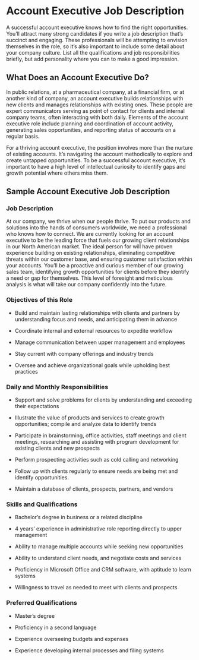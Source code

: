 # Account Executive Job Description

A successful account executive knows how to find the right opportunities. You’ll attract many strong candidates if you write a job description that’s succinct and engaging. These professionals will be attempting to envision themselves in the role, so it’s also important to include some detail about your company culture. List all the qualifications and job responsibilities briefly, but add personality where you can to make a good impression.

## What Does an Account Executive Do?

In public relations, at a pharmaceutical company, at a financial firm, or at another kind of company, an account executive builds relationships with new clients and manages relationships with existing ones. These people are expert communicators serving as point of contact for clients and internal company teams, often interacting with both daily. Elements of the account executive role include planning and coordination of account activity, generating sales opportunities, and reporting status of accounts on a regular basis.

For a thriving account executive, the position involves more than the nurture of existing accounts. It’s navigating the account methodically to explore and create untapped opportunities. To be a successful account executive, it’s important to have a high level of intellectual curiosity to identify gaps and growth potential where others miss them.

## Sample Account Executive Job Description

### Job Description

At our company, we thrive when our people thrive. To put our products and solutions into the hands of consumers worldwide, we need a professional who knows how to connect. We are currently looking for an account executive to be the leading force that fuels our growing client relationships in our North American market. The ideal person for will have proven experience building on existing relationships, eliminating competitive threats within our customer base, and ensuring customer satisfaction within your accounts. You’ll be a proactive and curious member of our growing sales team, identifying growth opportunities for clients before they identify a need or gap for themselves. This level of foresight and meticulous analysis is what will take our company confidently into the future.

### Objectives of this Role

* Build and maintain lasting relationships with clients and partners by understanding focus and needs, and anticipating them in advance

* Coordinate internal and external resources to expedite workflow

* Manage communication between upper management and employees

* Stay current with company offerings and industry trends

* Oversee and achieve organizational goals while upholding best practices

### Daily and Monthly Responsibilities

* Support and solve problems for clients by understanding and exceeding their expectations

* Illustrate the value of products and services to create growth opportunities; compile and analyze data to identify trends

* Participate in brainstorming, office activities, staff meetings and client meetings, researching and assisting with program development for existing clients and new prospects

* Perform prospecting activities such as cold calling and networking

* Follow up with clients regularly to ensure needs are being met and identify opportunities.

* Maintain a database of clients, prospects, partners, and vendors

### Skills and Qualifications

* Bachelor’s degree in business or a related discipline

* 4 years’ experience in administrative role reporting directly to upper management

* Ability to manage multiple accounts while seeking new opportunities

* Ability to understand client needs, and negotiate costs and services

* Proficiency in Microsoft Office and CRM software, with aptitude to learn systems

* Willingness to travel as needed to meet with clients and prospects

### Preferred Qualifications

* Master’s degree

* Proficiency in a second language

* Experience overseeing budgets and expenses

* Experience developing internal processes and filing systems

